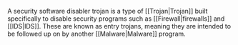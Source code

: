 A security software disabler trojan is a type of [[Trojan|Trojan]] built specifically to disable security programs such as [[Firewall|firewalls]] and [[IDS|IDS]]. These are known as entry trojans, meaning they are intended to be followed up on by another [[Malware|Malware]] program.